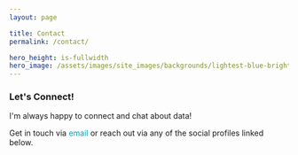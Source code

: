 ```yaml
---
layout: page

title: Contact
permalink: /contact/

hero_height: is-fullwidth
hero_image: /assets/images/site_images/backgrounds/lightest-blue-bright.png
---
```


### Let's Connect!

I'm always happy to connect and chat about data!

Get in touch via <a href="mailto:laurenemilyburke17@gmail.com" style="text-decoration: none; color:#039fb9">email</a> or reach out via any of the social profiles linked below.
